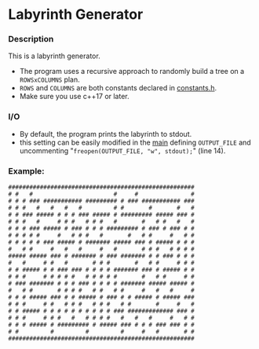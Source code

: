 # Labyrinth Generator

### Description

This is a labyrinth generator.
* The program uses a recursive approach to randomly build a tree on a ```ROWSxCOLUMNS``` plan.
* ```ROWS``` and ```COLUMNS``` are both constants declared in [constants.h](/src/constants.h).
* Make sure you use c++17 or later.

### I/O

* By default, the program prints the labyrinth to stdout.
* this setting can be easily modified in the [main](/src/main.cpp) defining ```OUTPUT_FILE``` and uncommenting "```freopen(OUTPUT_FILE, "w", stdout);```" (line 14).

### Example:

```
#####################################################
# #   #                       #     #               #
# # # ### ########### ######### # ### ########### ###
# # #   #   #   #   #         # #       #       #   #
# # ### ##### # # # ### ##### # ######### ##### ### #
# # #   #     # # #   # # #   #       #   # #   #   #
# # # ### ##### # ### # # # ######### # ### # ### # #
# # # # #     #   # # #   #       #   # #     #   # #
# # # # # ### ##### # ####### ##### ### # ##### # # #
#   # #     #   #   #     #   #       # # #   # # # #
##### ##### ### # ####### # ### ####### # # ### # # #
#   #     # #   #       # # #       #   # #     # # #
# # ##### # # ### ### # # # # ####### ### # ##### # #
# # #     # # # # #   # # # # #       #   # #     # #
# ### ####### # # # ### # # # # ####### ##### ##### #
#   # #       # # # #   # #   # #     #   #   #     #
# # # ##### ### # # ##### # ### # # ##### # ##### ###
# # #     # #   # # #   # # #   # #       #     #   #
# # ##### # # # # # # # # # # ### ############# ### #
# # #     # # #   #   # # # #   #   #   #     #   # #
# # # ##### # ######### # ##### ### # # # ### ### # #
# #         #         #         #     #   #       # #
#####################################################
```
